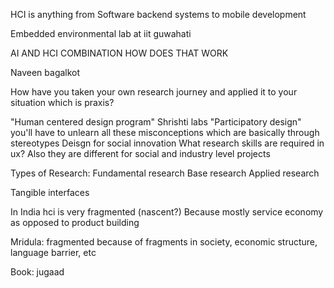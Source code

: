 HCI is anything from Software backend systems to mobile development

Embedded environmental lab at iit guwahati

AI AND HCI COMBINATION HOW DOES THAT WORK

Naveen bagalkot

How have you taken your own research journey and applied it to your situation which is praxis?

"Human centered design program" Shrishti labs
"Participatory design" you'll have to unlearn all these misconceptions which are basically through stereotypes
Deisgn for social innovation
What research skills are required in ux? Also they are different for social and industry level projects

Types of Research:
Fundamental research
Base research
Applied research

Tangible interfaces

In India hci is very fragmented (nascent?) Because mostly service economy as opposed to product building

Mridula: fragmented because of fragments in society, economic structure, language barrier, etc

Book: jugaad




